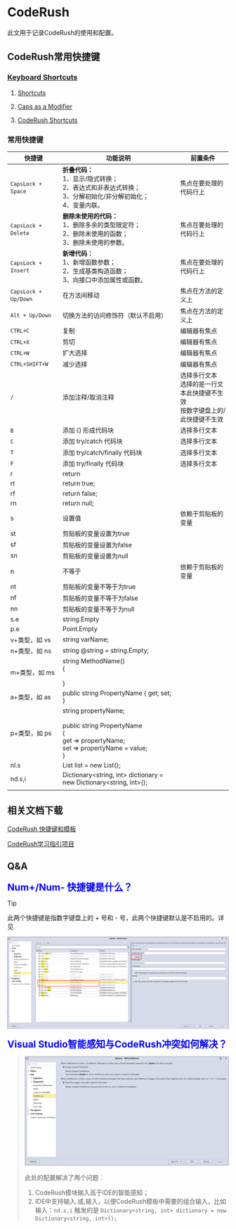 # CodeRush

此文用于记录CodeRush的使用和配置。

## CodeRush常用快捷键

### [Keyboard Shortcuts](https://docs.devexpress.com/CodeRushForRoslyn/403630/getting-started/keyboard-shortcuts)

1. [Shortcuts](https://docs.devexpress.com/CodeRushForRoslyn/403628/getting-started/keyboard-shortcuts/shortcuts)

2. [Caps as a Modifier](https://docs.devexpress.com/CodeRushForRoslyn/403629/getting-started/keyboard-shortcuts/caps-as-a-modifier)

3. [CodeRush Shortcuts](https://docs.devexpress.com/CodeRushForRoslyn/401983/getting-started/keyboard-shortcuts/coderush-shortcuts)

### 常用快捷键

| 快捷键               | 功能说明                                                     | 前置条件                                                     |
| -------------------- | ------------------------------------------------------------ | ------------------------------------------------------------ |
| `CapsLock + Space`   | **折叠代码：**<br />1、显示/隐式转换；<br />2、表达式和非表达式转换；<br />3、分解初始化/非分解初始化；<br />4、变量内联。 | 焦点在要处理的代码行上                                       |
| `CapsLock + Delete`  | **删除未使用的代码：**<br />1、删除多余的类型限定符；<br />2、删除未使用的函数；<br />3、删除未使用的参数。 | 焦点在要处理的代码行上                                       |
| `CapsLock + Insert`  | **新增代码：**<br />1、新增函数参数；<br />2、生成基类构造函数；<br />3、向接口中添加属性或函数。 | 焦点在要处理的代码行上                                       |
| `CapsLock + Up/Down` | 在方法间移动                                                 | 焦点在方法的定义上                                           |
| `Alt + Up/Down`      | 切换方法的访问修饰符（默认不启用）                           | 焦点在方法的定义上                                           |
| `CTRL+C`             | 复制                                                         | 编辑器有焦点                                                 |
| `CTRL+X`             | 剪切                                                         | 编辑器有焦点                                                 |
| `CTRL+W`             | 扩大选择                                                     | 编辑器有焦点                                                 |
| `CTRL+SHIFT+W`       | 减少选择                                                     | 编辑器有焦点                                                 |
| `/`                  | 添加注释/取消注释                                            | 选择多行文本<br />选择的是一行文本此快捷键不生效<br />按数字键盘上的/此快捷键不生效 |
| `B`                  | 添加 {} 形成代码块                                           | 选择多行文本                                                 |
| `C`                  | 添加 try/catch 代码块                                        | 选择多行文本                                                 |
| `T`                  | 添加 try/catch/finally 代码块                                | 选择多行文本                                                 |
| `F`                  | 添加 try/finally 代码块                                      | 选择多行文本                                                 |
| r                    | return                                                       |                                                              |
| rt                   | return true;                                                 |                                                              |
| rf                   | return false;                                                |                                                              |
| rn                   | return null;                                                 |                                                              |
| s                    | 设置值                                                       | 依赖于剪贴板的变量                                           |
| st                   | 剪贴板的变量设置为true                                       |                                                              |
| sf                   | 剪贴板的变量设置为false                                      |                                                              |
| sn                   | 剪贴板的变量设置为null                                       |                                                              |
| n                    | 不等于                                                       | 依赖于剪贴板的变量                                           |
| nt                   | 剪贴板的变量不等于为true                                     |                                                              |
| nf                   | 剪贴板的变量不等于为false                                    |                                                              |
| nn                   | 剪贴板的变量不等于为null                                     |                                                              |
| s.e                  | string.Empty                                                 |                                                              |
| p.e                  | Point.Empty                                                  |                                                              |
| v+类型，如 vs        | string varName;                                              |                                                              |
| n+类型，如 ns        | string @string = string.Empty;                               |                                                              |
| m+类型，如 ms        | string MethodName()<br/>{<br/>    <br/>}                     |                                                              |
| a+类型，如 as        | public string PropertyName { get; set; }                     |                                                              |
| p+类型，如 ps        | string propertyName;<br/><br/>public string PropertyName<br/>{<br/>    get => propertyName;<br/>    set => propertyName = value;<br/>} |                                                              |
| nl.s                 | List<string> list = new List<string>();                      |                                                              |
| nd.s,i               | Dictionary<string, int> dictionary = new Dictionary<string, int>(); |                                                              |
|                      |                                                              |                                                              |



## 相关文档下载

[CodeRush 快捷键和模板](./CodeRush/CodeRushShortcutsAndTemplates.pdf)

[CodeRush学习指引项目](./CodeRush/LearningSolution.rar)

## Q&A

<div style="color:blue;font-weight:bold;font-size:16pt;">Num+/Num- 快捷键是什么？</div>

> [!TIP]
>
> 此两个快捷键是指数字键盘上的 + 号和 - 号，此两个快捷键默认是不启用的。详见
>
> ![image-20240528190805491](../Images/CodeRush/image-20240528190805491.png)

<div style="color:blue;font-weight:bold;font-size:16pt;">Visual Studio智能感知与CodeRush冲突如何解决？</div>

> ![image-20240529182001720](../Images/CodeRush/image-20240529182001720.png)
>
> 此处的配置解决了两个问题：
>
> 1. CodeRush模块输入高于IDE的智能感知；
> 2. IDE中支持输入.或,输入，以便CodeRush模板中需要的组合输入，比如输入：`nd.s,i` 触发的是 `Dictionary<string, int> dictionary = new Dictionary<string, int>();`

